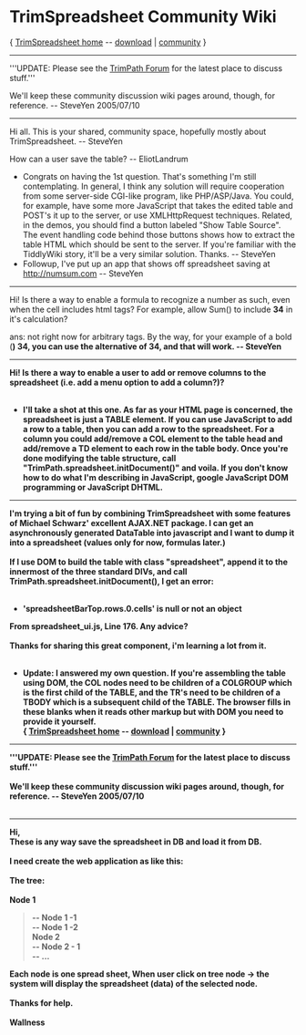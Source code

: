 # TrimSpreadsheet Community Wiki #
{ [TrimSpreadsheet home](http://code.google.com/p/trimpath/wiki/TrimSpreadsheet) -- [download](http://code.google.com/p/trimpath/downloads/list) | [community](http://code.google.com/p/trimpath/wiki/TrimSpreadsheetDiscussion) }


---

'''UPDATE: Please see the [TrimPath Forum](http://trimpath.com/forum/index.php) for the latest place to discuss stuff.'''

We'll keep these community discussion wiki pages around, though, for reference.  -- SteveYen 2005/07/10


---

Hi all.  This is your shared, community space, hopefully mostly about TrimSpreadsheet.  -- SteveYen

How can a user save the table? -- EliotLandrum
  * Congrats on having the 1st question.  That's something I'm still contemplating.  In general, I think any solution will require cooperation from some server-side CGI-like program, like PHP/ASP/Java.  You could, for example, have some more JavaScript that takes the edited table and POST's it up to the server, or use XMLHttpRequest techniques.  Related, in the demos, you should find a button labeled "Show Table Source".  The event handling code behind those buttons shows how to extract the table HTML which should be sent to the server. If you're familiar with the TiddlyWiki story, it'll be a very similar solution. Thanks. -- SteveYen
  * Followup, I've put up an app that shows off spreadsheet saving at http://numsum.com -- SteveYen


---

Hi!  Is there a way to enable a formula to recognize a number as such, even when the cell includes html tags?  For example, allow Sum() to include <b>34</b> in it's calculation?

ans: not right now for arbitrary tags.  By the way, for your example of a bold (<b>) 34, you can use the alternative of <td>34</td>, and that will work.  -- SteveYen<br>
<hr />
Hi! Is there a way to enable a user to add or remove columns to the spreadsheet (i.e. add a menu option to add a column?)?<br>
<br>
<ul><li>I'll take a shot at this one.  As far as your HTML page is concerned, the spreadsheet is just a TABLE element.  If you can use JavaScript to add a row to a table, then you can add a row to the spreadsheet.  For a column you could add/remove a COL element to the table head and add/remove a TD element to each row in the table body.  Once you're done modifying the table structure, call "TrimPath.spreadsheet.initDocument()" and voila.  If you don't know how to do what I'm describing in JavaScript, google JavaScript DOM programming or JavaScript DHTML.</li></ul>

<hr />
I'm trying a bit of fun by combining TrimSpreadsheet with some features of Michael Schwarz' excellent AJAX.NET package.  I can get an asynchronously generated DataTable into javascript and I want to dump it into a spreadsheet (values only for now, formulas later.)<br>
<br>
If I use DOM to build the table with class "spreadsheet", append it to the innermost of the three standard DIVs, and call TrimPath.spreadsheet.initDocument(), I get an error:<br>
<br>
<ul><li>'spreadsheetBarTop.rows.0.cells' is null or not an object</li></ul>

From spreadsheet_ui.js, Line 176.  Any advice?<br>
<br>
Thanks for sharing this great component, i'm learning a lot from it.<br>
<br>
<ul><li>Update: I answered my own question.  If you're assembling the table using DOM, the COL nodes need to be children of a COLGROUP which is the first child of the TABLE, and the TR's need to be children of a TBODY which is a subsequent child of the TABLE.  The browser fills in these blanks when it reads other markup but with DOM you need to provide it yourself.<br>
{ <a href='http://code.google.com/p/trimpath/wiki/TrimSpreadsheet'>TrimSpreadsheet home</a> -- <a href='http://code.google.com/p/trimpath/downloads/list'>download</a> | <a href='http://code.google.com/p/trimpath/wiki/TrimSpreadsheetDiscussion'>community</a> }</li></ul>

<hr />
'''UPDATE: Please see the <a href='http://trimpath.com/forum/index.php'>TrimPath Forum</a> for the latest place to discuss stuff.'''<br>
<br>
We'll keep these community discussion wiki pages around, though, for reference.  -- SteveYen 2005/07/10<br>
<br>
<hr />
Hi,<br>
These is any way save the spreadsheet in DB and load it from DB.<br>
<br>
I need create the web application as like this:<br>
<br>
The tree:<br>
<br>
Node 1<br>
<blockquote>-- Node 1 -1<br>
-- Node 1 -2<br>
Node 2<br>
-- Node 2 - 1<br>
-- ...</blockquote>

Each node is one spread sheet, When user click on tree node -> the system will display the spreadsheet (data) of the selected node.<br>
<br>
Thanks for help.<br>
<br>
Wallness
